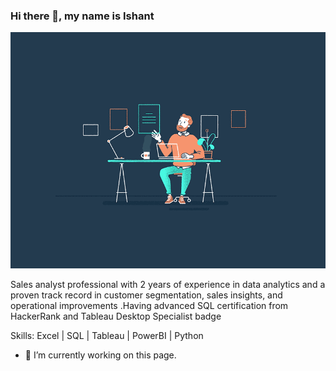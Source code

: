 ### Hi there 👋, my name is Ishant
![](1616667695311.gif)

Sales analyst professional with 2 years of experience in data analytics and a proven track record in customer segmentation, sales insights, and operational improvements .Having advanced  SQL certification from HackerRank and Tableau Desktop Specialist badge

Skills: Excel | SQL | Tableau | PowerBI | Python

- 🔭 I’m currently working on this page. 














